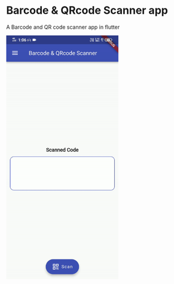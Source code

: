 # Barcode & QRcode Scanner app
A Barcode and QR code scanner app in flutter

<img align="left" alt="App Demo" width="300px" src="https://github.com/karthikeyan9952/karthikeyan9952/blob/main/barcode_scanner_demo/barcode_demo.gif" />


